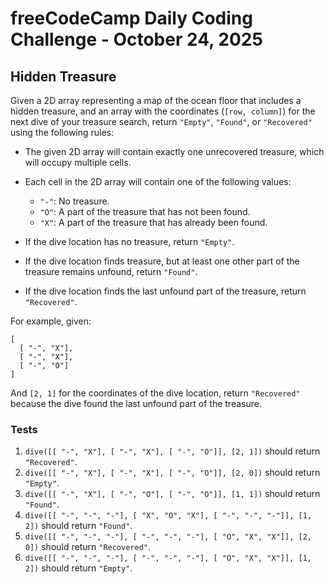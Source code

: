 # freeCodeCamp Daily Coding Challenge - October 24, 2025

## Hidden Treasure

Given a 2D array representing a map of the ocean floor that includes a hidden treasure, and an array with the coordinates (`[row, column]`) for the next dive of your treasure search, return `"Empty"`, `"Found"`, or `"Recovered"` using the following rules:

* The given 2D array will contain exactly one unrecovered treasure, which will occupy multiple cells.
* Each cell in the 2D array will contain one of the following values:
	* `"-"`: No treasure.
	* `"O"`: A part of the treasure that has not been found.
	* `"X"`: A part of the treasure that has already been found.

* If the dive location has no treasure, return `"Empty"`.
* If the dive location finds treasure, but at least one other part of the treasure remains unfound, return `"Found"`.
* If the dive location finds the last unfound part of the treasure, return `"Recovered"`.

For example, given:
```
[
  [ "-", "X"],
  [ "-", "X"],
  [ "-", "O"]
]
```
And `[2, 1]` for the coordinates of the dive location, return `"Recovered"` because the dive found the last unfound part of the treasure.

### Tests

1. `dive([[ "-", "X"], [ "-", "X"], [ "-", "O"]], [2, 1])` should return `"Recovered"`.
2. `dive([[ "-", "X"], [ "-", "X"], [ "-", "O"]], [2, 0])` should return `"Empty"`.
3. `dive([[ "-", "X"], [ "-", "O"], [ "-", "O"]], [1, 1])` should return `"Found"`.
4. `dive([[ "-", "-", "-"], [ "X", "O", "X"], [ "-", "-", "-"]], [1, 2])` should return `"Found"`.
5. `dive([[ "-", "-", "-"], [ "-", "-", "-"], [ "O", "X", "X"]], [2, 0])` should return `"Recovered"`.
6. `dive([[ "-", "-", "-"], [ "-", "-", "-"], [ "O", "X", "X"]], [1, 2])` should return `"Empty"`.
